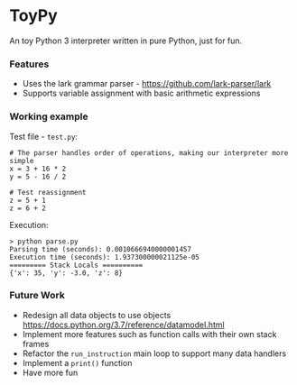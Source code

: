 # ToyPy

An toy Python 3 interpreter written in pure Python, just for fun.

### Features
- Uses the lark grammar parser - https://github.com/lark-parser/lark
- Supports variable assignment with basic arithmetic expressions

### Working example
Test file - `test.py`:
```python3
# The parser handles order of operations, making our interpreter more simple
x = 3 + 16 * 2
y = 5 - 16 / 2

# Test reassignment
z = 5 + 1
z = 6 + 2
```

Execution:
```
> python parse.py
Parsing time (seconds): 0.0010666940000001457
Execution time (seconds): 1.937300000021125e-05
========= Stack Locals ==========
{'x': 35, 'y': -3.0, 'z': 8}
```

### Future Work
- Redesign all data objects to use objects https://docs.python.org/3.7/reference/datamodel.html
- Implement more features such as function calls with their own stack frames
- Refactor the `run_instruction` main loop to support many data handlers
- Implement a `print()` function
- Have more fun
